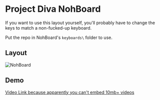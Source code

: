 # Project Diva NohBoard

If you want to use this layout yourself, you'll probably have to
change the keys to match a non-fucked-up keyboard.

Put the repo in NohBoard's `keyboards\` folder to use.

## Layout

![NohBoard](https://imgur.com/et4QRaZ.png)

## Demo

[Video Link because apparently you can't embed 10mb+ videos](https://i.imgur.com/H6QPaMj.mp4)
